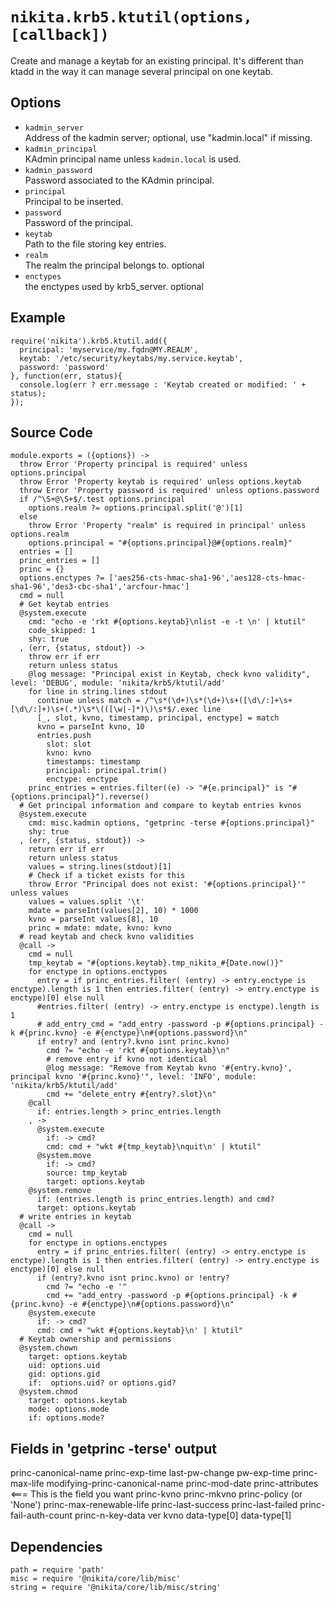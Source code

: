 
# `nikita.krb5.ktutil(options, [callback])`

Create and manage a keytab for an existing principal. It's different than ktadd
in the way it can manage several principal on one keytab.

## Options

* `kadmin_server`   
  Address of the kadmin server; optional, use "kadmin.local" if missing.   
* `kadmin_principal`   
  KAdmin principal name unless `kadmin.local` is used.   
* `kadmin_password`   
  Password associated to the KAdmin principal.   
* `principal`   
  Principal to be inserted.   
* `password`   
  Password of the principal.   
* `keytab`    
  Path to the file storing key entries.   
* `realm`   
  The realm the principal belongs to. optional
* `enctypes`   
  the enctypes used by krb5_server. optional

## Example

```
require('nikita').krb5.ktutil.add({
  principal: 'myservice/my.fqdn@MY.REALM',
  keytab: '/etc/security/keytabs/my.service.keytab',
  password: 'password'
}, function(err, status){
  console.log(err ? err.message : 'Keytab created or modified: ' + status);
});
```

## Source Code

    module.exports = ({options}) ->
      throw Error 'Property principal is required' unless options.principal
      throw Error 'Property keytab is required' unless options.keytab
      throw Error 'Property password is required' unless options.password
      if /^\S+@\S+$/.test options.principal
        options.realm ?= options.principal.split('@')[1]
      else
        throw Error 'Property "realm" is required in principal' unless options.realm
        options.principal = "#{options.principal}@#{options.realm}"
      entries = []
      princ_entries = []
      princ = {}
      options.enctypes ?= ['aes256-cts-hmac-sha1-96','aes128-cts-hmac-sha1-96','des3-cbc-sha1','arcfour-hmac']
      cmd = null
      # Get keytab entries
      @system.execute
        cmd: "echo -e 'rkt #{options.keytab}\nlist -e -t \n' | ktutil"
        code_skipped: 1
        shy: true
      , (err, {status, stdout}) ->
        throw err if err
        return unless status
        @log message: "Principal exist in Keytab, check kvno validity", level: 'DEBUG', module: 'nikita/krb5/ktutil/add'
        for line in string.lines stdout
          continue unless match = /^\s*(\d+)\s*(\d+)\s+([\d\/:]+\s+[\d\/:]+)\s+(.*)\s*\(([\w|-]*)\)\s*$/.exec line
          [_, slot, kvno, timestamp, principal, enctype] = match
          kvno = parseInt kvno, 10
          entries.push
            slot: slot
            kvno: kvno
            timestamps: timestamp
            principal: principal.trim()
            enctype: enctype
        princ_entries = entries.filter((e) -> "#{e.principal}" is "#{options.principal}").reverse()
      # Get principal information and compare to keytab entries kvnos
      @system.execute
        cmd: misc.kadmin options, "getprinc -terse #{options.principal}"
        shy: true
      , (err, {status, stdout}) ->
        return err if err
        return unless status
        values = string.lines(stdout)[1]
        # Check if a ticket exists for this
        throw Error "Principal does not exist: '#{options.principal}'" unless values
        values = values.split '\t'
        mdate = parseInt(values[2], 10) * 1000
        kvno = parseInt values[8], 10
        princ = mdate: mdate, kvno: kvno
      # read keytab and check kvno validities
      @call ->
        cmd = null
        tmp_keytab = "#{options.keytab}.tmp_nikita_#{Date.now()}"
        for enctype in options.enctypes
          entry = if princ_entries.filter( (entry) -> entry.enctype is enctype).length is 1 then entries.filter( (entry) -> entry.enctype is enctype)[0] else null
          #entries.filter( (entry) -> entry.enctype is enctype).length is 1
          # add_entry_cmd = "add_entry -password -p #{options.principal} -k #{princ.kvno} -e #{enctype}\n#{options.password}\n"
          if entry? and (entry?.kvno isnt princ.kvno)
            cmd ?= "echo -e 'rkt #{options.keytab}\n"
            # remove entry if kvno not identical
            @log message: "Remove from Keytab kvno '#{entry.kvno}', principal kvno '#{princ.kvno}'", level: 'INFO', module: 'nikita/krb5/ktutil/add'
            cmd += "delete_entry #{entry?.slot}\n"
        @call
          if: entries.length > princ_entries.length
        , ->
          @system.execute
            if: -> cmd?
            cmd: cmd + "wkt #{tmp_keytab}\nquit\n' | ktutil"
          @system.move
            if: -> cmd?
            source: tmp_keytab
            target: options.keytab
        @system.remove
          if: (entries.length is princ_entries.length) and cmd?
          target: options.keytab
      # write entries in keytab
      @call ->
        cmd = null
        for enctype in options.enctypes
          entry = if princ_entries.filter( (entry) -> entry.enctype is enctype).length is 1 then entries.filter( (entry) -> entry.enctype is enctype)[0] else null
          if (entry?.kvno isnt princ.kvno) or !entry?
            cmd ?= "echo -e '"
            cmd += "add_entry -password -p #{options.principal} -k #{princ.kvno} -e #{enctype}\n#{options.password}\n"
        @system.execute
          if: -> cmd?
          cmd: cmd + "wkt #{options.keytab}\n' | ktutil"
      # Keytab ownership and permissions
      @system.chown
        target: options.keytab
        uid: options.uid
        gid: options.gid
        if:  options.uid? or options.gid?
      @system.chmod
        target: options.keytab
        mode: options.mode
        if: options.mode?

## Fields in 'getprinc -terse' output

princ-canonical-name
princ-exp-time
last-pw-change
pw-exp-time
princ-max-life
modifying-princ-canonical-name
princ-mod-date
princ-attributes <=== This is the field you want
princ-kvno
princ-mkvno
princ-policy (or 'None')
princ-max-renewable-life
princ-last-success
princ-last-failed
princ-fail-auth-count
princ-n-key-data
ver
kvno
data-type[0]
data-type[1]

## Dependencies

    path = require 'path'
    misc = require '@nikita/core/lib/misc'
    string = require '@nikita/core/lib/misc/string'

